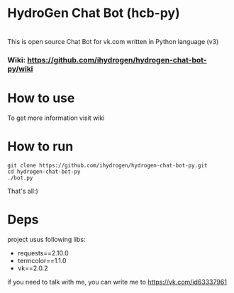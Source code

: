 # HydroGen Chat Bot (hcb-py)
#
This is open source Chat Bot for vk.com written in Python language (v3)
### Wiki: https://github.com/ihydrogen/hydrogen-chat-bot-py/wiki

# How to use
To get more information visit wiki

# How to run
    git clone https://github.com/ihydrogen/hydrogen-chat-bot-py.git
    cd hydrogen-chat-bot-py
    ./bot.py
  
That's all:)

# Deps
project usus following libs:
* requests==2.10.0
* termcolor==1.1.0
* vk==2.0.2

if you need to talk with me, you can write me to https://vk.com/id63337961
